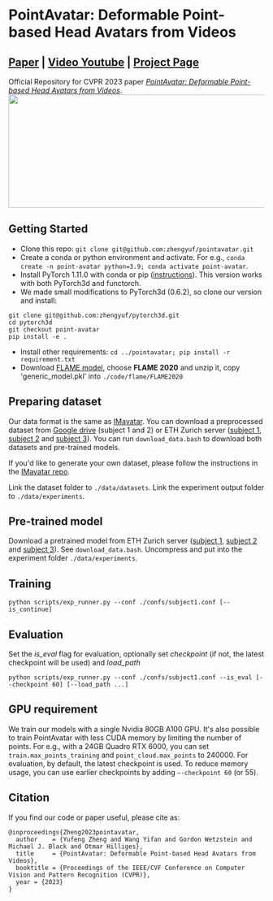 # PointAvatar: Deformable Point-based Head Avatars from Videos 
## [Paper](https://arxiv.org/abs/2212.08377) | [Video Youtube](https://youtu.be/wll_XtgpU7U) | [Project Page](https://zhengyuf.github.io/PointAvatar/)


Official Repository for CVPR 2023 paper [*PointAvatar: Deformable Point-based Head Avatars from Videos*](https://arxiv.org/abs/2212.08377). 
<img src="assets/pointavatar_teaser_v6.png" width="800" height="223"/> 
## Getting Started
* Clone this repo: `git clone git@github.com:zhengyuf/pointavatar.git`
* Create a conda or python environment and activate. For e.g., `conda create -n point-avatar python=3.9; conda activate point-avatar`.
* Install PyTorch 1.11.0 with conda or pip ([instructions](https://pytorch.org/get-started/previous-versions/)). This version works with both PyTorch3d and functorch.
* We made small modifications to PyTorch3d (0.6.2), so clone our version and install:
```
git clone git@github.com:zhengyuf/pytorch3d.git
cd pytorch3d
git checkout point-avatar
pip install -e .
```
* Install other requirements: `cd ../pointavatar; pip install -r requirement.txt`
* Download [FLAME model](https://flame.is.tue.mpg.de/download.php), choose **FLAME 2020** and unzip it, copy 'generic_model.pkl' into `./code/flame/FLAME2020`
## Preparing dataset
Our data format is the same as [IMavatar](https://github.com/zhengyuf/IMavatar/). You can download a preprocessed dataset from [Google drive](https://drive.google.com/drive/folders/1w5_RiCBQ-bZmFzcWdml7ReWZTO2I7V2y?usp=sharing) (subject 1 and 2) or ETH Zurich server ([subject 1](https://dataset.ait.ethz.ch/downloads/IMavatar_data/data/subject1.zip), [subject 2](https://dataset.ait.ethz.ch/downloads/IMavatar_data/data/subject2.zip) and [subject 3](https://dataset.ait.ethz.ch/downloads/IMavatar_data/data/subject3.zip)). You can run `download_data.bash` to download both datasets and pre-trained models.

If you'd like to generate your own dataset, please follow the instructions in the [IMavatar repo](https://github.com/zhengyuf/IMavatar/tree/main/preprocess).

Link the dataset folder to `./data/datasets`. Link the experiment output folder to `./data/experiments`.

## Pre-trained model
Download a pretrained model from ETH Zurich server ([subject 1](https://dataset.ait.ethz.ch/downloads/IMavatar_data/pointavatar_checkpoint/subject1.zip), [subject 2](https://dataset.ait.ethz.ch/downloads/IMavatar_data/pointavatar_checkpoint/subject2.zip) and [subject 3](https://dataset.ait.ethz.ch/downloads/IMavatar_data/pointavatar_checkpoint/subject3.zip)). See `download_data.bash`.
Uncompress and put into the experiment folder `./data/experiments`.
## Training
```
python scripts/exp_runner.py --conf ./confs/subject1.conf [--is_continue]
```
## Evaluation
Set the *is_eval* flag for evaluation, optionally set *checkpoint* (if not, the latest checkpoint will be used) and *load_path* 
```
python scripts/exp_runner.py --conf ./confs/subject1.conf --is_eval [--checkpoint 60] [--load_path ...]
```
## GPU requirement
We train our models with a single Nvidia 80GB A100 GPU. 
It's also possible to train PointAvatar with less CUDA memory by limiting the number of points. 
For e.g., with a 24GB Quadro RTX 6000, you can set `train.max_points_training` and `point_cloud.max_points` to 240000. 
For evaluation, by default, the latest checkpoint is used. To reduce memory usage, you can use earlier checkpoints by adding `—-checkpoint 60` (or 55).
## Citation
If you find our code or paper useful, please cite as:
```
@inproceedings{Zheng2023pointavatar,
  author    = {Yufeng Zheng and Wang Yifan and Gordon Wetzstein and Michael J. Black and Otmar Hilliges},
  title     = {PointAvatar: Deformable Point-based Head Avatars from Videos},
  booktitle = {Proceedings of the IEEE/CVF Conference on Computer Vision and Pattern Recognition (CVPR)}, 
  year = {2023}
}
```
